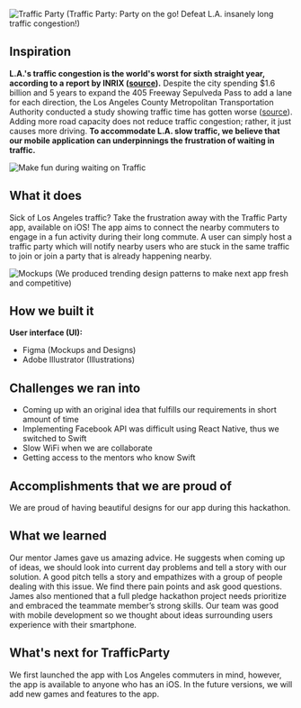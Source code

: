 ![Traffic Party](https://i.imgur.com/e6KbLoH.gif)
(Traffic Party: Party on the go! Defeat L.A. insanely long traffic congestion!)

## Inspiration
**L.A.'s traffic congestion is the world's worst for sixth straight year, according to a report by INRIX ([source](https://www.latimes.com/local/lanow/la-me-la-worst-traffic-20180206-story.html)).** Despite the city spending $1.6 billion and 5 years to expand the 405 Freeway Sepulveda Pass to add a lane for each direction, the Los Angeles County Metropolitan Transportation Authority conducted a study showing traffic time has gotten worse ([source](https://www.scpr.org/blogs/economy/2014/10/10/17413/405-traffic-a-little-slower-after-1-billion-upgrad)). Adding more road capacity does not reduce traffic congestion; rather, it just causes more driving. **To accommodate L.A. slow traffic, we believe that our mobile application can underpinnings the frustration of waiting in traffic.**

![Make fun during waiting on Traffic](https://i.imgur.com/4Duxjaq.gif)

## What it does
Sick of Los Angeles traffic? Take the frustration away with the Traffic Party app, available on iOS! 
The app aims to connect the nearby commuters to engage in a fun activity during their long commute.  A user can simply host a traffic party which will notify nearby users who are stuck in the same traffic to join or  join a party that is already happening nearby.

![Mockups](https://i.imgur.com/SxK8TdT.png)
(We produced trending design patterns to make next app fresh and competitive)

## How we built it
**User interface (UI):**
- Figma (Mockups and Designs)
- Adobe Illustrator (Illustrations)

## Challenges we ran into
- Coming up with an original idea that fulfills our requirements in short amount of time
- Implementing Facebook API was difficult using React Native, thus we switched to Swift  
- Slow WiFi when we are collaborate
- Getting access to the mentors who know Swift

## Accomplishments that we are proud of
We are proud of having beautiful designs for our app during this hackathon. 

## What we learned
Our mentor James gave us amazing advice. He suggests when coming up of ideas, we should look into current day problems and tell a story with our solution. A good pitch tells a story and empathizes with a group of people dealing with this issue. We find there pain points and ask good questions. James also mentioned that a full pledge hackathon project needs prioritize and embraced the teammate member’s strong skills. Our team was good with mobile development so we thought about ideas surrounding users experience with their smartphone.

## What's next for TrafficParty
We first launched the app with Los Angeles commuters in mind, however, the app is available to anyone who has an iOS. In the future versions, we will add new games and features to the app.
